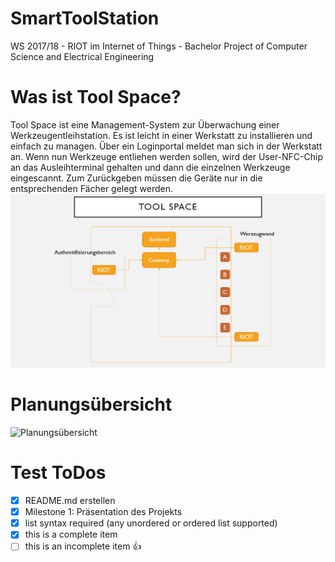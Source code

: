 # SmartToolStation
WS 2017/18 - RIOT im Internet of Things - Bachelor Project of Computer Science and Electrical Engineering 
# Was ist Tool Space?
Tool Space ist eine Management-System zur Überwachung einer Werkzeugentleihstation. Es ist leicht in einer Werkstatt zu installieren und einfach zu managen. Über ein Loginportal meldet man sich in der Werkstatt an. Wenn nun Werkzeuge entliehen werden sollen, wird der User-NFC-Chip an das Ausleihterminal gehalten und dann die einzelnen Werkzeuge eingescannt. Zum Zurückgeben müssen die Geräte nur in die entsprechenden Fächer gelegt werden.
![](/ToolSpace_Uebersicht.PNG)
# Planungsübersicht
![Planungsübersicht](/Planungs%C3%BCbersicht_ToolSpace.png)
# Test ToDos
- [x] README.md erstellen
- [x] Milestone 1: Präsentation des Projekts
- [x] list syntax required (any unordered or ordered list supported)
- [x] this is a complete item
- [ ] this is an incomplete item
:+1:
